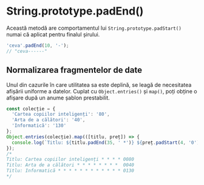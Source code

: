 # String.prototype.padEnd()

Această metodă are comportamentul lui `String.prototype.padStart()` numai că aplicat pentru finalul șirului.

```javascript
'ceva'.padEnd(10, '-');
// "ceva------"
```

## Normalizarea fragmentelor de date

Unul din cazurile în care utilitatea sa este deplină, se leagă de necesitatea afișării uniforme a datelor. Cuplat cu `Object.entries()` și `map()`, poți obține o afișare după un anume șablon prestabilit.

```javascript
const colecție = {
  'Cartea copiilor inteligenți': '80',
  'Arta de a călători': '40',
  'Informatică': '130'
};
Object.entries(colecție).map(([titlu, preț]) => {
  console.log(`Titlu: ${titlu.padEnd(35, ' *')} ${preț.padStart(4, '0')}`);
});
/*
Titlu: Cartea copiilor inteligenți * * * * 0080
Titlu: Arta de a călători * * * * * * * *  0040
Titlu: Informatică * * * * * * * * * * * * 0130
*/
```
